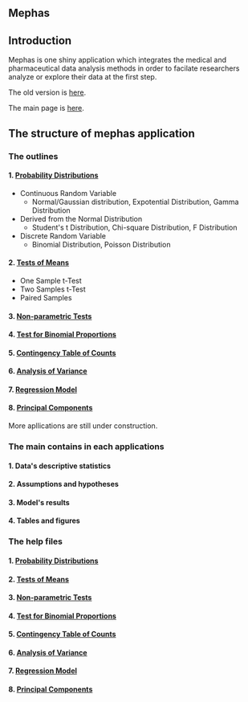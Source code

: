 ## Mephas 

## Introduction

Mephas is one shiny application which integrates the medical and pharmaceutical data analysis methods in order to facilate researchers analyze or explore their data at the first step.

The old version is [here](http://www.gen-info.osaka-u.ac.jp/MEPHAS/).

The main page is [here](https://pharmacometrics.info/mephas_web/).

## The structure of mephas application

### The outlines

#### 1. [Probability Distributions](https://pharmacometrics.info/mephas_web/1MFSdistribution/)

  - Continuous Random Variable
    + Normal/Gaussian distribution, Expotential Distribution, Gamma Distribution
  - Derived from the Normal Distribution
    + Student's t Distribution, Chi-square Distribution, F Distribution
  - Discrete Random Variable
    + Binomial Distribution, Poisson Distribution
       
#### 2. [Tests of Means](https://pharmacometrics.info/mephas_web/2MFSttest/)
  
  - One Sample t-Test
  - Two Samples t-Test
  - Paired Samples

#### 3. [Non-parametric Tests](https://pharmacometrics.info/mephas_web/3MFSnptest/)

#### 4. [Test for Binomial Proportions](https://pharmacometrics.info/mephas_web/4MFSproptest/)

#### 5. [Contingency Table of Counts](https://pharmacometrics.info/mephas_web/5MFSrctabtest/)

#### 6. [Analysis of Variance](https://pharmacometrics.info/mephas_web/6MFSanova/)

#### 7. [Regression Model](https://pharmacometrics.info/mephas_web/7MFSreg/)

#### 8. [Principal Components](https://pharmacometrics.info/mephas_web/8MFSpcapls/)

More apllications are still under construction.

### The main contains in each applications

#### 1. Data's descriptive statistics

#### 2. Assumptions and hypotheses

#### 3. Model's results

#### 4. Tables and figures

### The help files

#### 1. [Probability Distributions](https://pharmacometrics.info/mephas/help1.html)
 
#### 2. [Tests of Means](https://pharmacometrics.info/mephas/help2.html/)

#### 3. [Non-parametric Tests](https://pharmacometrics.info/mephas/help3.html/)

#### 4. [Test for Binomial Proportions](https://pharmacometrics.info/mephas/help4.html/)

#### 5. [Contingency Table of Counts](https://pharmacometrics.info/mephas/help5.html/)

#### 6. [Analysis of Variance](https://pharmacometrics.info/mephas/help6.html/)

#### 7. [Regression Model](https://pharmacometrics.info/mephas/help7.html/)

#### 8. [Principal Components](https://pharmacometrics.info/mephas/help8.html/)

